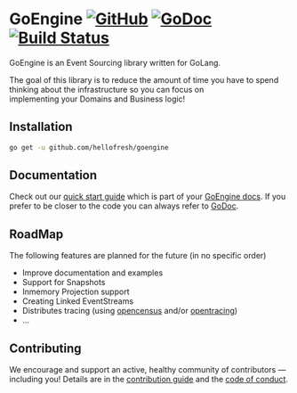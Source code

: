 # GoEngine [![GitHub][license-img]][license] [![GoDoc][doc-img]][doc] [![Build Status][ci-img]][ci]

GoEngine is an Event Sourcing library written for GoLang.

The goal of this library is to reduce the amount of time you have to spend thinking about the infrastructure so you can focus on  
implementing your Domains and Business logic!

## Installation

```BASH
go get -u github.com/hellofresh/goengine
```

## Documentation

Check out our [quick start guide][goengine-book-quick-start] which is part of your [GoEngine docs][goengine-book].
If you prefer to be closer to the code you can always refer to [GoDoc][doc].

## RoadMap

The following features are planned for the future (in no specific order)

* Improve documentation and examples
* Support for Snapshots
* Inmemory Projection support
* Creating Linked EventStreams
* Distributes tracing (using [opencensus](https://opencensus.io/) and/or [opentracing](https://opentracing.io/))
* ...

## Contributing 

We encourage and support an active, healthy community of contributors — including you! 
Details are in the [contribution guide](CONTRIBUTING.md) and the [code of conduct](CODE_OF_CONDUCT.md). 

[doc-img]: https://godoc.org/github.com/hellofresh?status.svg
[doc]: https://godoc.org/github.com/hellofresh/goengine
[ci-img]: https://travis-ci.org/hellofresh/goengine.svg?branch=master
[ci]: https://travis-ci.org/hellofresh/goengine
[license-img]: https://img.shields.io/github/license/hellofresh/goengine.svg?style=flat
[license]: LICENSE
[goengine-book]: https://goengine.readthedocs.io/en/latest/
[goengine-book-quick-start]: https://goengine.readthedocs.io/en/latest/quick-start/
